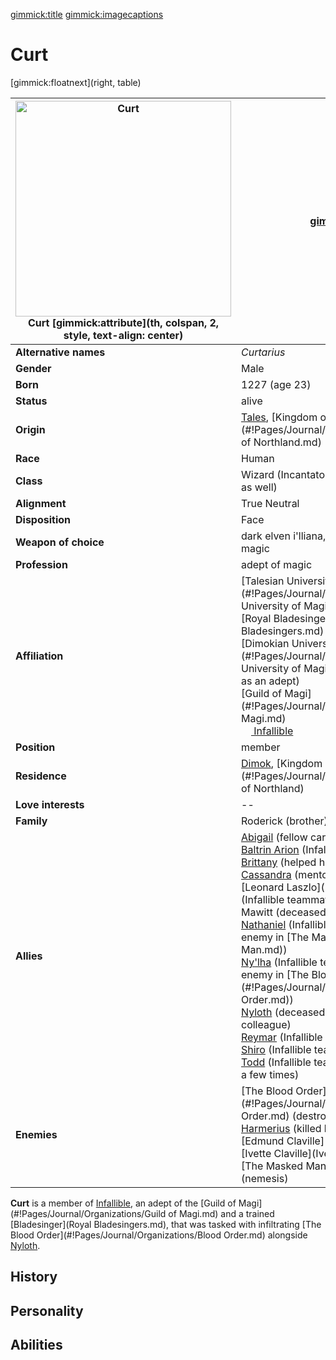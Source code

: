[gimmick:title](Curt)
[gimmick:imagecaptions]( )

# Curt

[gimmick:floatnext](right, table)

| <a href="https://i.imgur.com/yxDgv6G.png"><img src="https://i.imgur.com/yxDgv6G.png" width="345px" alt="Curt" title="Curt"></img></a><br />Curt [gimmick:attribute](th, colspan, 2, style, text-align: center) | [gimmick:del]()                                              |
| ------------------------------------------------------------ | ------------------------------------------------------------ |
| **Alternative names**                                        | *Curtarius*                                                  |
| **Gender**                                                   | Male                                                         |
| **Born**                                                     | 1227 (age 23)                                                |
| **Status**                                                   | alive                                                        |
| **Origin**                                                   | [Tales](#!Pages/Journal/Locations/Tales.md), [Kingdom of Northland](#!Pages/Journal/Organizations/Kingdom of Northland.md) |
| **Race**                                                     | Human                                                        |
| **Class**                                                    | Wizard (Incantator, possibly a Prophetus <br />as well)      |
| **Alignment**                                                | True Neutral                                                 |
| **Disposition**                                              | Face                                                         |
| **Weapon of choice**                                         | dark elven i'lliana, air and darkness <br />magic            |
| **Profession**                                               | adept of magic                                               |
| **Affiliation**                                              | [Talesian University of Magi](#!Pages/Journal/Organizations/Talesian University of Magi.md) (formerly)<br />[Royal Bladesingers](Royal Bladesingers.md)<br />[Dimokian University of Magi](#!Pages/Journal/Organizations/Dimokian University of Magi.md) (graduated <br />as an adept)<br />[Guild of Magi](#!Pages/Journal/Organizations/Guild of Magi.md)<br />[<img src="https://i.imgur.com/irvSr2O.png" height="16px"></img> Infallible](#!Pages/Journal/Organizations/Infallible.md) |
| **Position**                                                 | member                                                       |
| **Residence**                                                | [Dimok](#!Pages/Journal/Locations/Dimok.md), [Kingdom of Northland](#!Pages/Journal/Organizations/Kingdom of Northland) |
| **Love interests**                                           | --                                                           |
| **Family**                                                   | Roderick (brother)                                           |
| **Allies**                                                   | [Abigail](Abigail.md) (fellow cards player)<br />[Baltrin Arion](Baltrin.md) (Infallible teammate)<br />[Brittany](Brittany.md) (helped her escape)<br />[Cassandra](Cassandra.md) (mentor)<br />[Leonard Laszlo](Leonard Laszlo.md) (Infallible teammate)<br />Mawitt (deceased, best friend, colleague)<br />[Nathaniel](Nathaniel.md) (Infallible teammate, common <br />enemy in [The Masked Man](The Masked Man.md))<br />[Ny'lha](Ny'lha.md) (Infallible teammate, common <br />enemy in [The Blood Order](#!Pages/Journal/Organizations/Blood Order.md))<br />[Nyloth](Nyloth.md) (deceased, mentor, friend and <br />colleague)<br />[Reymar](Reymar.md) (Infallible teammate)<br />[Shiro](Shiro.md) (Infallible teammate)<br />[Todd](Todd.md) (Infallible teammate, shared a drink <br />a few times) |
| **Enemies**                                                  | [The Blood Order](#!Pages/Journal/Organizations/Blood Order.md) (destroyed)<br />[Harmerius](Harmerius.md) (killed his best friend)<br />[Edmund Claville](Edmund Claville.md)<br />[Ivette Claville](Ivette Claville.md)<br />[The Masked Man](The Masked Man.md) (nemesis) |

**Curt** is a member of [Infallible](#!Pages/Journal/Organizations/Infallible.md), an adept of the [Guild of Magi](#!Pages/Journal/Organizations/Guild of Magi.md) and a trained [Bladesinger](Royal Bladesingers.md), that was tasked with infiltrating [The Blood Order](#!Pages/Journal/Organizations/Blood Order.md) alongside [Nyloth](Nyloth.md).

## History

> 
>

## Personality

> 
>

## Abilities

